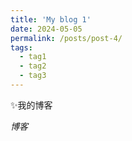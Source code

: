 ```yaml
---
title: 'My blog 1'
date: 2024-05-05
permalink: /posts/post-4/
tags:
  - tag1
  - tag2
  - tag3
---
```


✨我的博客

*博客*
